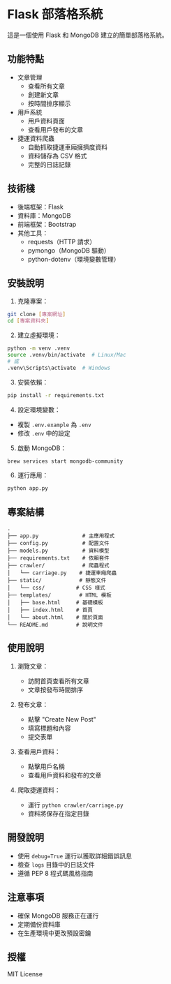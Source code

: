# Flask 部落格系統

這是一個使用 Flask 和 MongoDB 建立的簡單部落格系統。

## 功能特點

- 文章管理
  - 查看所有文章
  - 創建新文章
  - 按時間排序顯示
- 用戶系統
  - 用戶資料頁面
  - 查看用戶發布的文章
- 捷運資料爬蟲
  - 自動抓取捷運車廂擁擠度資料
  - 資料儲存為 CSV 格式
  - 完整的日誌記錄

## 技術棧

- 後端框架：Flask
- 資料庫：MongoDB
- 前端框架：Bootstrap
- 其他工具：
  - requests（HTTP 請求）
  - pymongo（MongoDB 驅動）
  - python-dotenv（環境變數管理）

## 安裝說明

1. 克隆專案：
```bash
git clone [專案網址]
cd [專案資料夾]
```

2. 建立虛擬環境：
```bash
python -m venv .venv
source .venv/bin/activate  # Linux/Mac
# 或
.venv\Scripts\activate  # Windows
```

3. 安裝依賴：
```bash
pip install -r requirements.txt
```

4. 設定環境變數：
- 複製 `.env.example` 為 `.env`
- 修改 `.env` 中的設定

5. 啟動 MongoDB：
```bash
brew services start mongodb-community
```

6. 運行應用：
```bash
python app.py
```

## 專案結構

```
.
├── app.py              # 主應用程式
├── config.py           # 配置文件
├── models.py           # 資料模型
├── requirements.txt    # 依賴套件
├── crawler/            # 爬蟲程式
│   └── carriage.py    # 捷運車廂爬蟲
├── static/            # 靜態文件
│   └── css/          # CSS 樣式
├── templates/         # HTML 模板
│   ├── base.html     # 基礎模板
│   ├── index.html    # 首頁
│   └── about.html    # 關於頁面
└── README.md         # 說明文件
```

## 使用說明

1. 瀏覽文章：
   - 訪問首頁查看所有文章
   - 文章按發布時間排序

2. 發布文章：
   - 點擊 "Create New Post"
   - 填寫標題和內容
   - 提交表單

3. 查看用戶資料：
   - 點擊用戶名稱
   - 查看用戶資料和發布的文章

4. 爬取捷運資料：
   - 運行 `python crawler/carriage.py`
   - 資料將保存在指定目錄

## 開發說明

- 使用 `debug=True` 運行以獲取詳細錯誤訊息
- 檢查 `logs` 目錄中的日誌文件
- 遵循 PEP 8 程式碼風格指南

## 注意事項

- 確保 MongoDB 服務正在運行
- 定期備份資料庫
- 在生產環境中更改預設密鑰

## 授權

MIT License 